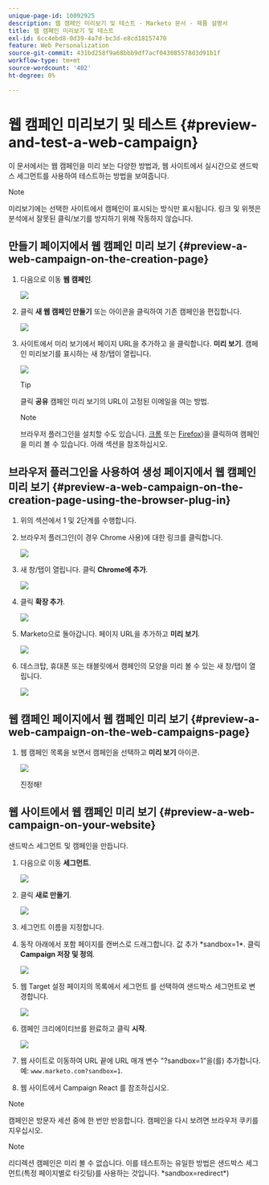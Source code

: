 ```yaml
---
unique-page-id: 10092925
description: 웹 캠페인 미리보기 및 테스트 - Marketo 문서 - 제품 설명서
title: 웹 캠페인 미리보기 및 테스트
exl-id: 6cc4ebd8-0d39-4a7d-bc3d-e8cd18157470
feature: Web Personalization
source-git-commit: 431bd258f9a68bbb9df7acf043085578d3d91b1f
workflow-type: tm+mt
source-wordcount: '402'
ht-degree: 0%

---
```


# 웹 캠페인 미리보기 및 테스트 {#preview-and-test-a-web-campaign}

이 문서에서는 웹 캠페인을 미리 보는 다양한 방법과, 웹 사이트에서 실시간으로 샌드박스 세그먼트를 사용하여 테스트하는 방법을 보여줍니다.

>[!NOTE]
>
>미리보기에는 선택한 사이트에서 캠페인이 표시되는 방식만 표시됩니다. 링크 및 위젯은 분석에서 잘못된 클릭/보기를 방지하기 위해 작동하지 않습니다.

## 만들기 페이지에서 웹 캠페인 미리 보기 {#preview-a-web-campaign-on-the-creation-page}

1. 다음으로 이동 **웹 캠페인**.

   ![](assets/image2016-8-18-15-3a59-3a35.png)

1. 클릭 **새 웹 캠페인 만들기** 또는 아이콘을 클릭하여 기존 캠페인을 편집합니다.

   ![](assets/create-new-or-edit-web-campaign.png)

1. 사이트에서 미리 보기에서 페이지 URL을 추가하고 을 클릭합니다. **미리 보기**. 캠페인 미리보기를 표시하는 새 창/탭이 열립니다.

   ![](assets/three-1.png)

   >[!TIP]
   >
   >클릭 **공유** 캠페인 미리 보기의 URL이 고정된 이메일을 여는 방법.

   >[!NOTE]
   >
   >브라우저 플러그인을 설치할 수도 있습니다. [크롬](https://chrome.google.com/webstore/detail/marketo-web-personalizati/ldiddonjplchallbngbccbfdfeldohkj) 또는 [Firefox](https://rtp-static.marketo.com/rtp/libs/mwp-0.0.0.8.xpi))을 클릭하여 캠페인을 미리 볼 수 있습니다. 아래 섹션을 참조하십시오.

## 브라우저 플러그인을 사용하여 생성 페이지에서 웹 캠페인 미리 보기 {#preview-a-web-campaign-on-the-creation-page-using-the-browser-plug-in}

1. 위의 섹션에서 1 및 2단계를 수행합니다.

1. 브라우저 플러그인(이 경우 Chrome 사용)에 대한 링크를 클릭합니다.

   ![](assets/4-1.png)

1. 새 창/탭이 열립니다. 클릭 **Chrome에 추가**.

   ![](assets/five.png)

1. 클릭 **확장 추가**.

   ![](assets/six.png)

1. Marketo으로 돌아갑니다. 페이지 URL을 추가하고 **미리 보기**.

   ![](assets/seven.png)

1. 데스크탑, 휴대폰 또는 태블릿에서 캠페인의 모양을 미리 볼 수 있는 새 창/탭이 열립니다.

   ![](assets/campaign-preview.png)

## 웹 캠페인 페이지에서 웹 캠페인 미리 보기 {#preview-a-web-campaign-on-the-web-campaigns-page}

1. 웹 캠페인 목록을 보면서 캠페인을 선택하고 **미리 보기** 아이콘.

   ![](assets/web-campaigns-1-preview-hand.png)

   진정해!

## 웹 사이트에서 웹 캠페인 미리 보기 {#preview-a-web-campaign-on-your-website}

샌드박스 세그먼트 및 캠페인을 만듭니다.

1. 다음으로 이동 **세그먼트**.

   ![](assets/new-dropdown-segments-hand.jpg)

1. 클릭 **새로 만들기**.

   ![](assets/image2015-9-10-10-3a42-3a39.png)

1. 세그먼트 이름을 지정합니다.

1. 동작 아래에서 포함 페이지를 캔버스로 드래그합니다. 값 추가 &#42;sandbox=1&#42;. 클릭 **Campaign 저장 및 정의**.

   ![](assets/segment.png)

1. 웹 Target 설정 페이지의 목록에서 세그먼트 를 선택하여 샌드박스 세그먼트로 변경합니다.

   ![](assets/set-web-campaign-target-segment.jpg)

1. 캠페인 크리에이티브를 완료하고 클릭 **시작**.

   ![](assets/click-launch.jpg)

1. 웹 사이트로 이동하여 URL 끝에 URL 매개 변수 &quot;?sandbox=1&quot;을(를) 추가합니다. 예: `www.marketo.com?sandbox=1`.

1. 웹 사이트에서 Campaign React 를 참조하십시오.

>[!NOTE]
>
>캠페인은 방문자 세션 중에 한 번만 반응합니다. 캠페인을 다시 보려면 브라우저 쿠키를 지우십시오.

>[!NOTE]
>
>리디렉션 캠페인은 미리 볼 수 없습니다. 이를 테스트하는 유일한 방법은 샌드박스 세그먼트(특정 페이지별로 타깃팅)를 사용하는 것입니다. &#42;sandbox=redirect&#42;)
